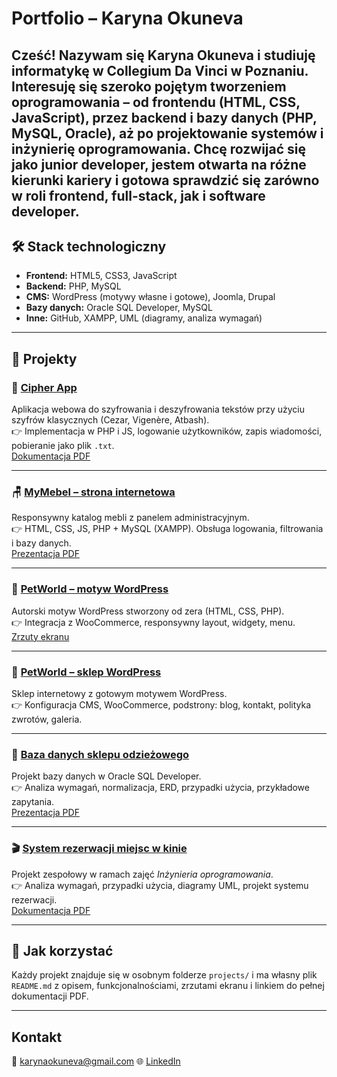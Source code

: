 # Portfolio – Karyna Okuneva

Cześć! Nazywam się **Karyna Okuneva** i studiuję informatykę w Collegium Da Vinci w Poznaniu.  
Interesuję się szeroko pojętym tworzeniem oprogramowania – od frontendu (HTML, CSS, JavaScript), przez backend i bazy danych (PHP, MySQL, Oracle), aż po projektowanie systemów i inżynierię oprogramowania.
Chcę rozwijać się jako junior developer, jestem otwarta na różne kierunki kariery i gotowa sprawdzić się zarówno w roli frontend, full-stack, jak i software developer.
---

## 🛠 Stack technologiczny
- **Frontend:** HTML5, CSS3, JavaScript  
- **Backend:** PHP, MySQL  
- **CMS:** WordPress (motywy własne i gotowe), Joomla, Drupal  
- **Bazy danych:** Oracle SQL Developer, MySQL  
- **Inne:** GitHub, XAMPP, UML (diagramy, analiza wymagań)  

---

## 📂 Projekty

### 🔑 [Cipher App](projects/cipher-app/)
Aplikacja webowa do szyfrowania i deszyfrowania tekstów przy użyciu szyfrów klasycznych (Cezar, Vigenère, Atbash).  
👉 Implementacja w PHP i JS, logowanie użytkowników, zapis wiadomości, pobieranie jako plik `.txt`.  
[Dokumentacja PDF](docs/cipher-app-report.pdf)

---

### 🪑 [MyMebel – strona internetowa](projects/furniture-site/)
Responsywny katalog mebli z panelem administracyjnym.  
👉 HTML, CSS, JS, PHP + MySQL (XAMPP). Obsługa logowania, filtrowania i bazy danych.  
[Prezentacja PDF](docs/mymebel-prezentacja.pdf)

---

### 🐾 [PetWorld – motyw WordPress](projects/petshop-wordpress/)
Autorski motyw WordPress stworzony od zera (HTML, CSS, PHP).  
👉 Integracja z WooCommerce, responsywny layout, widgety, menu.  
[Zrzuty ekranu](assets/screenshots/)

---

### 🐾 [PetWorld – sklep WordPress](projects/petshop-wordpress-site/)
Sklep internetowy z gotowym motywem WordPress.  
👉 Konfiguracja CMS, WooCommerce, podstrony: blog, kontakt, polityka zwrotów, galeria.  

---

### 🛒 [Baza danych sklepu odzieżowego](projects/db-shop-oracle/)
Projekt bazy danych w Oracle SQL Developer.  
👉 Analiza wymagań, normalizacja, ERD, przypadki użycia, przykładowe zapytania.  
[Prezentacja PDF](docs/baza-danych-prezentacja.pdf)

---

### 🎬 [System rezerwacji miejsc w kinie](projects/inzynieria-oprogramowania/)
Projekt zespołowy w ramach zajęć *Inżynieria oprogramowania*.  
👉 Analiza wymagań, przypadki użycia, diagramy UML, projekt systemu rezerwacji.  
[Dokumentacja PDF](docs/cinema-reservation-system.pdf)

---

## 📌 Jak korzystać
Każdy projekt znajduje się w osobnym folderze `projects/` i ma własny plik `README.md` z opisem, funkcjonalnościami, zrzutami ekranu i linkiem do pełnej dokumentacji PDF.  

---

##  Kontakt
📧 karynaokuneva@gmail.com
🌐 [LinkedIn](www.linkedin.com/in/karynaokuneva) 
